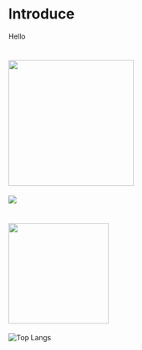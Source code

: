 # Introduce
Hello
# <img src="https://github.com/user-attachments/assets/5e571547-b799-4cda-9bf2-9eaac2d44832" width="250">
<img src="https://dreamhack-readme-stats.vercel.app/api/stats?username=Tjdmin1" />

# <img src="https://github.com/user-attachments/assets/d7627b7f-3691-4821-bfd6-3bb33b5ef4fd" width="200">
![Top Langs](https://github-readme-stats.vercel.app/api/top-langs/?username=Tjdmin1&show_icons=true&layout=compact)
